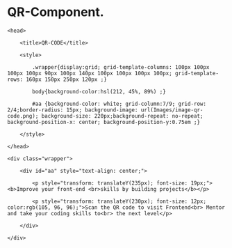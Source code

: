# QR-Component.
<!DOCTYPE html>

<html>

    <head>

        <title>QR-CODE</title>

        <style>

            .wrapper{display:grid; grid-template-columns: 100px 100px 100px 100px 90px 100px 140px 100px 100px 100px 100px; grid-template-rows: 160px 150px 250px 120px ;}

            body{background-color:hsl(212, 45%, 89%) ;}

            #aa {background-color: white; grid-column:7/9; grid-row: 2/4;border-radius: 15px; background-image: url(Images/image-qr-code.png); background-size: 220px;background-repeat: no-repeat; background-position-x: center; background-position-y:0.75em ;}

        </style>

    </head>

<body>

    <div class="wrapper">

        <div id="aa" style="text-align: center;">

            <p style="transform: translateY(235px); font-size: 19px;"><b>Improve your front-end <br>skills by building projects</b></p>

            <p style="transform: translateY(230px); font-size: 12px; color:rgb(105, 96, 96);">Scan the QR code to visit Frontend<br> Mentor and take your coding skills to<br> the next level</p>

        </div>

    </div>

</body>

</html>
